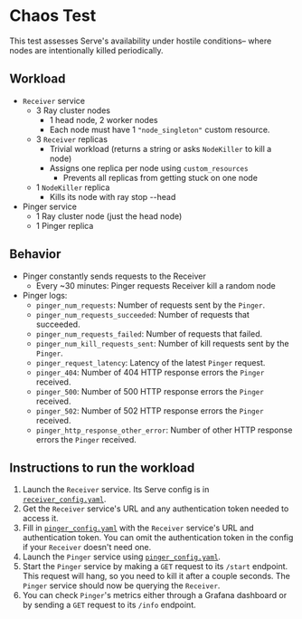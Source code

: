 # Chaos Test

This test assesses Serve's availability under hostile conditions– where nodes
are intentionally killed periodically.

## Workload
* `Receiver` service
    * 3 Ray cluster nodes
        * 1 head node, 2 worker nodes
        * Each node must have 1 `"node_singleton"` custom resource.
    * 3 `Receiver` replicas
        * Trivial workload (returns a string or asks `NodeKiller` to kill a node)
        * Assigns one replica per node using `custom_resources`
            * Prevents all replicas from getting stuck on one node
    * 1 `NodeKiller` replica
        * Kills its node with ray stop --head
* Pinger service
    * 1 Ray cluster node (just the head node)
    * 1 Pinger replica

## Behavior
* Pinger constantly sends requests to the Receiver
    * Every ~30 minutes: Pinger requests Receiver kill a random node
* Pinger logs:
    * `pinger_num_requests`: Number of requests sent by the `Pinger`.
    * `pinger_num_requests_succeeded`: Number of requests that succeeded.
    * `pinger_num_requests_failed`: Number of requests that failed.
    * `pinger_num_kill_requests_sent`: Number of kill requests sent by the `Pinger`.
    * `pinger_request_latency`: Latency of the latest `Pinger` request.
    * `pinger_404`: Number of 404 HTTP response errors the `Pinger` received.
    * `pinger_500`: Number of 500 HTTP response errors the `Pinger` received.
    * `pinger_502`: Number of 502 HTTP response errors the `Pinger` received.
    * `pinger_http_response_other_error`: Number of other HTTP response errors the `Pinger` received.

## Instructions to run the workload

1. Launch the `Receiver` service. Its Serve config is in [`receiver_config.yaml`](receiver_config.yaml).
2. Get the `Receiver` service's URL and any authentication token needed to access it.
3. Fill in [`pinger_config.yaml`](pinger_config.yaml) with the `Receiver` service's URL and authentication token. You can omit the authentication token in the config if your `Receiver` doesn't need one.
4. Launch the `Pinger` service using [`pinger_config.yaml`](pinger_config.yaml).
5. Start the `Pinger` service by making a `GET` request to its `/start` endpoint. This request will hang, so you need to kill it after a couple seconds. The `Pinger` service should now be querying the `Receiver`.
6. You can check `Pinger`'s metrics either through a Grafana dashboard or by sending a `GET` request to its `/info` endpoint.
